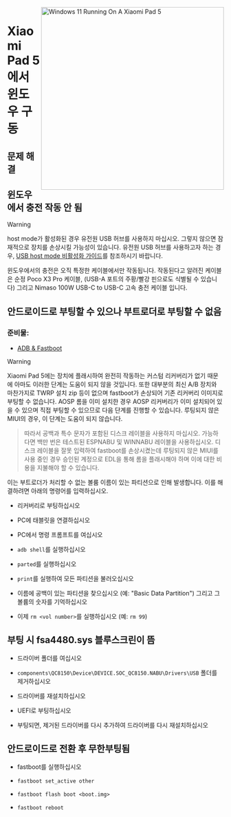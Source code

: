 <img align="right" src="https://raw.githubusercontent.com/erdilS/Port-Windows-11-Xiaomi-Pad-5/main/nabu.png" width="425" alt="Windows 11 Running On A Xiaomi Pad 5">


# Xiaomi Pad 5 에서 윈도우 구동

## 문제 해결

## 윈도우에서 충전 작동 안 됨
> [!WARNING]
> host mode가 활성화된 경우 유전원 USB 허브를 사용하지 마십시오. 그렇지 않으면 잠재적으로 장치를 손상시킬 가능성이 있습니다. 유전원 USB 허브를 사용하고자 하는 경우, [USB host mode 비활성화 가이드](/guide/Korean/Additional-materials-ko.md#usb-호스트-모드-비활성화)를 참조하시기 바랍니다.

윈도우에서의 충전은 오직 특정한 케이블에서만 작동됩니다. 작동된다고 알려진 케이블은 순정 Poco X3 Pro 케이블, (USB-A 포트의 주황/빨강 핀으로도 식별될 수 있습니다) 그리고 Nimaso 100W USB-C to USB-C 고속 충전 케이블 입니다.


## 안드로이드로 부팅할 수 있으나 부트로더로 부팅할 수 없음

### 준비물:

- [ADB & Fastboot](https://developer.android.com/studio/releases/platform-tools)

> [!WARNING]
 Xiaomi Pad 5에는 장치에 플래시하여 완전히 작동하는 커스텀 리커버리가 없기 때문에 아마도 이러한 단계는 도움이 되지 않을 것입니다. 또한 대부분의 최신 A/B 장치와 마찬가지로 TWRP 설치 zip 등이 없으며 fastboot가 손상되어 기존 리커버리 이미지로 부팅할 수 없습니다. AOSP 롬을 이미 설치한 경우 AOSP 리커버리가 이미 설치되어 있을 수 있으며 직접 부팅할 수 있으므로 다음 단계를 진행할 수 있습니다. 루팅되지 않은 MIUI의 경우, 이 단계는 도움이 되지 않습니다.
>
> 따라서 공백과 특수 문자가 포함된 디스크 레이블을 사용하지 마십시오. 가능하다면 백만 번은 테스트된 ESPNABU 및 WINNABU 레이블을 사용하십시오. 디스크 레이블을 잘못 입력하여 fastboot를 손상시켰는데 루팅되지 않은 MIUI를 사용 중인 경우 승인된 계정으로 EDL을 통해 롬을 플래시해야 하며 이에 대한 비용을 지불해야 할 수 있습니다.


이는 부트로더가 처리할 수 없는 볼륨 이름이 있는 파티션으로 인해 발생합니다. 이를 해결하려면 아래의 명령어를 입력하십시오.

- 리커버리로 부팅하십시오

- PC에 태블릿을 연결하십시오

- PC에서 명령 프롬프트를 여십시오

- ```adb shell```를 실행하십시오

- ```parted```를 실행하십시오

- ```print```를 실행하여 모든 파티션을 불러오십시오

- 이름에 공백이 있는 파티션을 찾으십시오 (예: "Basic Data Partition") 그리고 그 볼륨의 숫자를 기억하십시오

- 이제 ```rm <vol number>```를 실행하십시오 (예: ```rm 99```)


## 부팅 시 fsa4480.sys 블루스크린이 뜸

- 드라이버 폴더를 여십시오

- ```components\QC8150\Device\DEVICE.SOC_QC8150.NABU\Drivers\USB``` 폴더를 제거하십시오

- 드라이버를 재설치하십시오

- UEFI로 부팅하십시오

- 부팅되면, 제거된 드라이버를 다시 추가하여 드라이버를 다시 재설치하십시오


## 안드로이드로 전환 후 무한부팅됨

- fastboot를 실행하십시오

- ```fastboot set_active other```

- ```fastboot flash boot <boot.img>```

- ```fastboot reboot```
